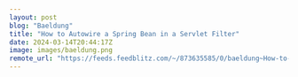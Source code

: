 ```yaml
---
layout: post
blog: "Baeldung"
title: "How to Autowire a Spring Bean in a Servlet Filter"
date: 2024-03-14T20:44:17Z
image: images/baeldung.png
remote_url: "https://feeds.feedblitz.com/~/873635585/0/baeldung~How-to-Autowire-a-Spring-Bean-in-a-Servlet-Filter"
---
```

